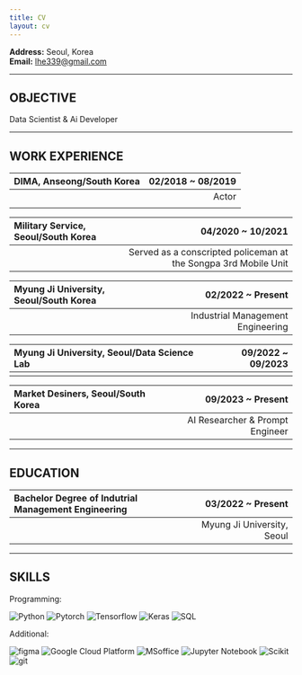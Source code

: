 ```yaml
---
title: CV
layout: cv
---
```


**Address:** Seoul, Korea   
**Email:** lhe339@gmail.com
   
---
   
## OBJECTIVE

Data Scientist & Ai Developer
   
---
   
## WORK EXPERIENCE

|DIMA, Anseong/South Korea|02/2018 ~ 08/2019|
|:---|---:|
||Actor|
|||   
   
|Military Service, Seoul/South Korea|04/2020 ~ 10/2021|
|:---|---:|
||Served as a conscripted policeman at the Songpa 3rd Mobile Unit|

|Myung Ji University, Seoul/South Korea|02/2022 ~ Present|
|:---|---:|
||Industrial Management Engineering|

|Myung Ji University, Seoul/Data Science Lab|09/2022 ~ 09/2023|
|:---|---:|
|||

|Market Desiners, Seoul/South Korea|09/2023 ~ Present|
|:---|---:|
||AI Researcher & Prompt Engineer|

---

## EDUCATION

|Bachelor Degree of Indutrial Management Engineering|03/2022 ~ Present|
|:---|---:|
||Myung Ji University, Seoul|

---

## SKILLS

Programming: 
<p>
  <img alt="Python" src="https://img.shields.io/badge/-Python-45b8d8?style=flat-square&logo=python&logoColor=white" />
  <img alt="Pytorch" src="https://img.shields.io/badge/-Pytorch-8DD6F9?style=flat-square&logo=Pytorch&logoColor=white" /> 
  <img alt="Tensorflow" src="https://img.shields.io/badge/-Tensorflow-46a2f1?style=flat-square&logo=Tensorflow&logoColor=white" />
  <img alt="Keras" src="https://img.shields.io/badge/-Keras-2088FF?style=flat-square&logo=Keras&logoColor=white" />
  <img alt="SQL" src="https://img.shields.io/badge/-SQL-007ACC?style=flat-square&logo=mysql&logoColor=white" />  
</p>
<!-- Python, Pytorch, Tensorflow, Keras    -->
Additional: 
<p>
  <img alt="figma" src="https://img.shields.io/badge/-figma-F24E1E?style=flat-square&logo=figma&logoColor=white" />
  <img alt="Google Cloud Platform" src="https://img.shields.io/badge/-Google_Cloud_Platform-1a73e8?style=flat-square&logo=google-cloud&logoColor=white" />
  <img alt="MSoffice" src="https://img.shields.io/badge/-MSoffice-5849BE?style=flat-square&logo=Microsoft office&logoColor=white" />
  <img alt="Jupyter Notebook" src="https://img.shields.io/badge/-Jupyter-311C87?style=flat-square&logo=Jupyter&logoColor=white" />
  <img alt="Scikit" src="https://img.shields.io/badge/-Scikit Learn-E10098?style=flat-square&logo=Scikit learn&logoColor=white" />
  <img alt="git" src="https://img.shields.io/badge/-Git-F05032?style=flat-square&logo=git&logoColor=white" />
</p>
<!-- 
Microsoft Word, Excel, Powerpoint -->

<!-- --- -->

<!-- ## PAPER
J. Park et al., “Motion blur measurement of face image using cosine similarity and regression network” -->
